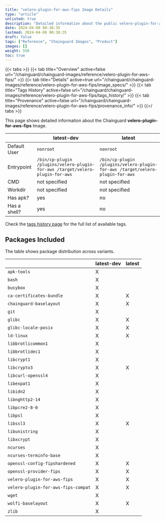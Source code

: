 ```yaml
---
title: "velero-plugin-for-aws-fips Image Details"
type: "article"
unlisted: true
description: "Detailed information about the public velero-plugin-for-aws-fips Chainguard Image."
date: 2024-04-08 00:38:35
lastmod: 2024-04-08 00:38:35
draft: false
tags: ["Reference", "Chainguard Images", "Product"]
images: []
weight: 550
toc: true
---
```


{{< tabs >}}
{{< tab title="Overview" active=false url="/chainguard/chainguard-images/reference/velero-plugin-for-aws-fips/" >}}
{{< tab title="Details" active=true url="/chainguard/chainguard-images/reference/velero-plugin-for-aws-fips/image_specs/" >}}
{{< tab title="Tags History" active=false url="/chainguard/chainguard-images/reference/velero-plugin-for-aws-fips/tags_history/" >}}
{{< tab title="Provenance" active=false url="/chainguard/chainguard-images/reference/velero-plugin-for-aws-fips/provenance_info/" >}}
{{</ tabs >}}

This page shows detailed information about the Chainguard **velero-plugin-for-aws-fips** Image.

|              | latest-dev                                                                    | latest                                                                        |
|--------------|-------------------------------------------------------------------------------|-------------------------------------------------------------------------------|
| Default User | `nonroot`                                                                     | `nonroot`                                                                     |
| Entrypoint   | `/bin/cp-plugin /plugins/velero-plugin-for-aws /target/velero-plugin-for-aws` | `/bin/cp-plugin /plugins/velero-plugin-for-aws /target/velero-plugin-for-aws` |
| CMD          | not specified                                                                 | not specified                                                                 |
| Workdir      | not specified                                                                 | not specified                                                                 |
| Has apk?     | yes                                                                           | no                                                                            |
| Has a shell? | yes                                                                           | no                                                                            |

Check the [tags history page](/chainguard/chainguard-images/reference/velero-plugin-for-aws-fips/tags_history/) for the full list of available tags.

## Packages Included
The table shows package distribution across variants.

|                                     | latest-dev | latest |
|-------------------------------------|------------|--------|
| `apk-tools`                         | X          |        |
| `bash`                              | X          |        |
| `busybox`                           | X          |        |
| `ca-certificates-bundle`            | X          | X      |
| `chainguard-baselayout`             | X          | X      |
| `git`                               | X          |        |
| `glibc`                             | X          | X      |
| `glibc-locale-posix`                | X          | X      |
| `ld-linux`                          | X          | X      |
| `libbrotlicommon1`                  | X          |        |
| `libbrotlidec1`                     | X          |        |
| `libcrypt1`                         | X          |        |
| `libcrypto3`                        | X          | X      |
| `libcurl-openssl4`                  | X          |        |
| `libexpat1`                         | X          |        |
| `libidn2`                           | X          |        |
| `libnghttp2-14`                     | X          |        |
| `libpcre2-8-0`                      | X          |        |
| `libpsl`                            | X          |        |
| `libssl3`                           | X          | X      |
| `libunistring`                      | X          |        |
| `libxcrypt`                         | X          |        |
| `ncurses`                           | X          |        |
| `ncurses-terminfo-base`             | X          |        |
| `openssl-config-fipshardened`       | X          | X      |
| `openssl-provider-fips`             | X          | X      |
| `velero-plugin-for-aws-fips`        | X          | X      |
| `velero-plugin-for-aws-fips-compat` | X          | X      |
| `wget`                              | X          |        |
| `wolfi-baselayout`                  | X          | X      |
| `zlib`                              | X          |        |

